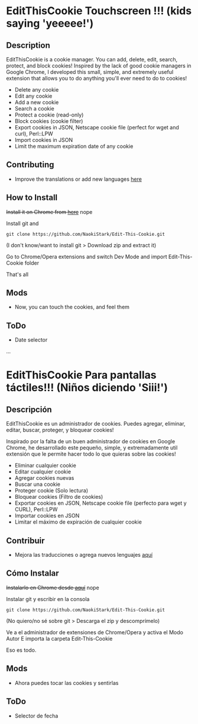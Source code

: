 EditThisCookie Touchscreen !!! (kids saying 'yeeeee!')
========================

Description
--------------

EditThisCookie is a cookie manager. You can add, delete, edit, search, protect, and block cookies!
Inspired by the lack of good cookie managers in Google Chrome, I developed this small, simple, and extremely useful extension that allows you to do anything you'll ever need to do to cookies!

* Delete any cookie
* Edit any cookie
* Add a new cookie
* Search a cookie
* Protect a cookie (read-only)
* Block cookies (cookie filter)
* Export cookies in JSON, Netscape cookie file (perfect for wget and curl), Perl::LPW
* Import cookies in JSON
* Limit the maximum expiration date of any cookie


Contributing
--------------
- Improve the translations or add new languages [here](http://www.getlocalization.com/editthiscookie/)


How to Install
--------------


~~Install it on Chrome from [here](https://chrome.google.com/webstore/detail/edit-this-cookie/fngmhnnpilhplaeedifhccceomclgfbg)~~ nope

Install git and 

`git clone https://github.com/NaokiStark/Edit-This-Cookie.git`

(I don't know/want to install git > Download zip and extract it)

Go to Chrome/Opera extensions and switch Dev Mode
and import Edit-This-Cookie folder

That's all

Mods
----

* Now, you can touch the cookies, and feel them

ToDo
----

* Date selector

...

EditThisCookie Para pantallas táctiles!!! (Niños diciendo 'Siii!')
========================

Descripción
--------------

EditThisCookie es un administrador de cookies. Puedes agregar, eliminar, editar, buscar, proteger, y bloquear cookies!

Inspirado por la falta de un buen administrador de cookies en Google Chrome, he desarrollado este pequeño, simple, y extremadamente util extensión que le permite hacer todo lo que quieras sobre las cookies!

* Eliminar cualquier cookie
* Editar cualquier cookie
* Agregar cookies nuevas
* Buscar una cookie
* Proteger cookie (Solo lectura)
* Bloquear cookies (Filtro de cookies)
* Exportar cookies en JSON, Netscape cookie file (perfecto para wget y CURL), Perl::LPW
* Importar cookies en JSON
* Limitar el máximo de expiración de cualquier cookie


Contribuir 
--------------
- Mejora las traducciones o agrega nuevos lenguajes [aquí](http://www.getlocalization.com/editthiscookie/)


Cómo Instalar
--------------


~~Instalarlo en Chrome desde [aquí](https://chrome.google.com/webstore/detail/edit-this-cookie/fngmhnnpilhplaeedifhccceomclgfbg)~~ nope

Instalar git y escribir en la consola

`git clone https://github.com/NaokiStark/Edit-This-Cookie.git`

(No quiero/no sé sobre git > Descarga el zip y descomprímelo)

Ve a el administrador de extensiones de Chrome/Opera y activa el Modo Autor
E importa la carpeta Edit-This-Cookie


Eso es todo.

Mods
----

* Ahora puedes tocar las cookies y sentirlas

ToDo
----

* Selector de fecha
